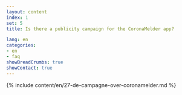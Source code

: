 ```yaml
---
layout: content
index: 1
set: 5
title: Is there a publicity campaign for the CoronaMelder app?

lang: en
categories:
- en
- faq
showBreadCrumbs: true
showContact: true
---
```

{% include content/en/27-de-campagne-over-coronamelder.md %}
